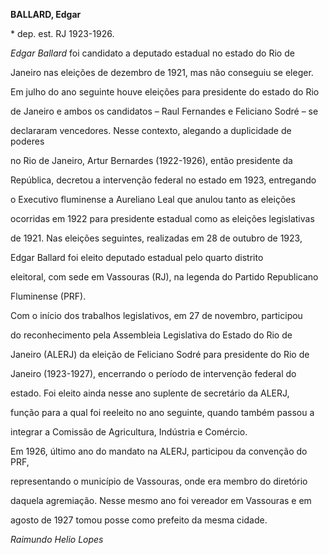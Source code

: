 **BALLARD, Edgar**



\* dep. est. RJ 1923-1926.



*Edgar Ballard* foi candidato a deputado estadual no estado do Rio de

Janeiro nas eleições de dezembro de 1921, mas não conseguiu se eleger.



Em julho do ano seguinte houve eleições para presidente do estado do Rio

de Janeiro e ambos os candidatos – Raul Fernandes e Feliciano Sodré – se

declararam vencedores. Nesse contexto, alegando a duplicidade de poderes

no Rio de Janeiro, Artur Bernardes (1922-1926), então presidente da

República, decretou a intervenção federal no estado em 1923, entregando

o Executivo fluminense a Aureliano Leal que anulou tanto as eleições

ocorridas em 1922 para presidente estadual como as eleições legislativas

de 1921. Nas eleições seguintes, realizadas em 28 de outubro de 1923,

Edgar Ballard foi eleito deputado estadual pelo quarto distrito

eleitoral, com sede em Vassouras (RJ), na legenda do Partido Republicano

Fluminense (PRF).



Com o início dos trabalhos legislativos, em 27 de novembro, participou

do reconhecimento pela Assembleia Legislativa do Estado do Rio de

Janeiro (ALERJ) da eleição de Feliciano Sodré para presidente do Rio de

Janeiro (1923-1927), encerrando o período de intervenção federal do

estado. Foi eleito ainda nesse ano suplente de secretário da ALERJ,

função para a qual foi reeleito no ano seguinte, quando também passou a

integrar a Comissão de Agricultura, Indústria e Comércio.



Em 1926, último ano do mandato na ALERJ, participou da convenção do PRF,

representando o município de Vassouras, onde era membro do diretório

daquela agremiação. Nesse mesmo ano foi vereador em Vassouras e em

agosto de 1927 tomou posse como prefeito da mesma cidade.



*Raimundo Helio Lopes*




